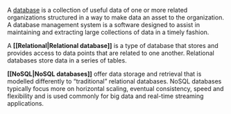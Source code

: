 A [database](https://roadmap.sh/aspnet-core) is a collection of useful data of one or more related organizations structured in a way to make data an asset to the organization. A database management system is a software designed to assist in maintaining and extracting large collections of data in a timely fashion.

A **[[Relational|Relational database]]** is a type of database that stores and provides access to data points that are related to one another. Relational databases store data in a series of tables.

**[[NoSQL|NoSQL databases]]** offer data storage and retrieval that is modelled differently to “traditional” relational databases. NoSQL databases typically focus more on horizontal scaling, eventual consistency, speed and flexibility and is used commonly for big data and real-time streaming applications.